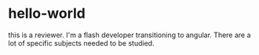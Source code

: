 # hello-world
this is a reviewer. I'm a flash developer transitioning to angular. There are a lot of specific subjects needed to be studied.
